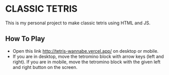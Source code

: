 # CLASSIC TETRIS
This is my personal project to make classic tetris using HTML and JS.

## How To Play
- Open this link http://tetris-wannabe.vercel.app/ on desktop or mobile.
- If you are in desktop, move the tetromino block with arrow keys (left and right). If you are in mobile, move the tetromino block with the given left and right button on the screen.
